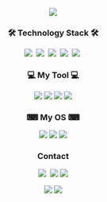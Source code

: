 <p align="center">
<img src="https://capsule-render.vercel.app/api?type=waving&color=auto&height=300&section=header&text=cord0318&fontSize=80" />
</p>

<h3 align="center">🛠 Technology Stack 🛠</h3>
<p align="center">
  <img src="https://img.shields.io/badge/Python-3766AB?style=flat-square&logo=Python&logoColor=white"/></a>&nbsp 
  <img src="https://img.shields.io/badge/Java-007396?style=flat-square&logo=Java&logoColor=white"/></a>&nbsp 
  <img src="https://img.shields.io/badge/C-A8B9CC?style=flat-square&logo=C&logoColor=white"/></a>&nbsp 
  <img src="https://img.shields.io/badge/Javascript-ffb13b?style=flat-square&logo=javascript&logoColor=white"/></a>&nbsp 
  <img src="https://img.shields.io/badge/Mysql-E6B91E?style=flat-square&logo=MySql&logoColor=white"/></a>&nbsp
</p>

<h3 align="center">💻 My Tool 💻</h3>
<p align="center">
  <img src="https://img.shields.io/badge/VSC-007ACC?style=flat-square&logo=Visual Studio Code&logoColor=white"/></a>
  <img src="https://img.shields.io/badge/Git-F1502F?style=flat-square&logo=Git&logoColor=white"/></a>
  <img src="https://img.shields.io/badge/Chrome-4285F4?style=flat-square&logo=Google Chrome&logoColor=white"/></a>
  <img src="https://img.shields.io/badge/IntelliJ-000000?style=flat-square&logo=IntelliJ IDEA&logoColor=white"/></a>
</p>

<h3 align="center">⌨ My OS ⌨</h3>
<p align="center">
  <img src="https://img.shields.io/badge/Kali Linux-557C94?style=flat-square&logo=Kali Linux&logoColor=white"/></a>
  <img src="https://img.shields.io/badge/Windows-0078D6?style=flat-square&logo=Windows&logoColor=white"/></a>
  <img src="https://img.shields.io/badge/Ubuntu-E95420?style=flat-square&logo=Ubuntu&logoColor=white"/></a>
</p>

<h3 align="center"> Contact </h3>
<p align="center">
<img src="https://img.shields.io/badge/-cord0318@gmail.com-EA4335?style=flat-square&logo=gmail&logoColor=white&link=mailto:cord0318@gmail.com"/>&nbsp
<img src="https://img.shields.io/badge/-정지효%236521-4e5d94?style=flat-square&logo=discord&logoColor=white"/>
<a href="https://twitter.com/jihyo0318" target="_blank"><img src="https://img.shields.io/badge/jihyo0318-1DA1F2?style=flat-square&logo=Twitter&logoColor=white"/></a>
</p>

<p align="center">
<img src="https://github-readme-stats.vercel.app/api?username=cord0318&show_icon=true&theme=github_dark">
<img src="https://github-readme-solvedac.hyp3rflow.vercel.app/api/?handle=jihyo0318">
</p>
